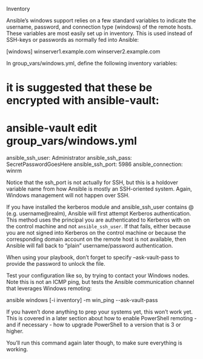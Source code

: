Inventory

Ansible’s windows support relies on a few standard variables to indicate the username, password, and connection type (windows) of the remote hosts. These variables are most easily set up in inventory. This is used instead of SSH-keys or passwords as normally fed into Ansible:

[windows]
winserver1.example.com
winserver2.example.com

In group_vars/windows.yml, define the following inventory variables:

# it is suggested that these be encrypted with ansible-vault:
# ansible-vault edit group_vars/windows.yml

ansible_ssh_user: Administrator
ansible_ssh_pass: SecretPasswordGoesHere
ansible_ssh_port: 5986
ansible_connection: winrm

Notice that the ssh_port is not actually for SSH, but this is a holdover variable name from how Ansible is mostly an SSH-oriented system. Again, Windows management will not happen over SSH.

If you have installed the kerberos module and ansible_ssh_user contains @ (e.g. username@realm), Ansible will first attempt Kerberos authentication. This method uses the principal you are authenticated to Kerberos with on the control machine and not ``ansible_ssh_user``. If that fails, either because you are not signed into Kerberos on the control machine or because the corresponding domain account on the remote host is not available, then Ansible will fall back to “plain” username/password authentication.

When using your playbook, don’t forget to specify –ask-vault-pass to provide the password to unlock the file.

Test your configuration like so, by trying to contact your Windows nodes. Note this is not an ICMP ping, but tests the Ansible communication channel that leverages Windows remoting:

ansible windows [-i inventory] -m win_ping --ask-vault-pass

If you haven’t done anything to prep your systems yet, this won’t work yet. This is covered in a later section about how to enable PowerShell remoting - and if necessary - how to upgrade PowerShell to a version that is 3 or higher.

You’ll run this command again later though, to make sure everything is working.
